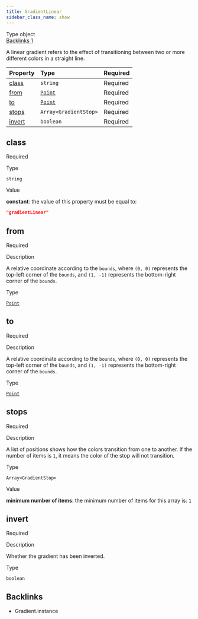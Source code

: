 ```yaml
---
title: GradientLinear
sidebar_class_name: show
---
```


<div className="section-badges">

<div className="badge type">
        <span className="label">Type</span>
        <span className="value">object</span>
      </div>

<a href="#backlinks" className="badge backlinks">
          <span className="label">Backlinks</span>
          <span className="value">1</span>
        </a>

</div>

A linear gradient refers to the effect of transitioning between two or more different colors in a straight line.

<div className="property-preview">

<div className="property-table">

| Property          | Type                                                                                         | Required                                            |
| :---------------- | :------------------------------------------------------------------------------------------- | :-------------------------------------------------- |
| [class](#class)   | `string`                                                                                     | <span className="property-required">Required</span> |
| [from](#from)     | [`Point`](/specs/vectorgraphics/point)                                                       | <span className="property-required">Required</span> |
| [to](#to)         | [`Point`](/specs/vectorgraphics/point)                                                       | <span className="property-required">Required</span> |
| [stops](#stops)   | <code>Array&lt;<Link to="/specs/vectorgraphics/gradient-stop">GradientStop</Link>&gt;</code> | <span className="property-required">Required</span> |
| [invert](#invert) | `boolean`                                                                                    | <span className="property-required">Required</span> |

</div>

</div>

<div className="property">

<div className="property-heading">

## class

<span className="property-required">Required</span>

</div>

<div className="property-item">

Type

`string`

</div>

<div className="property-item">

Value

<div className="value-description">

**constant**: the value of this property must be equal to:

```json
"gradientLinear"
```

</div>

</div>

</div>

<div className="property">

<div className="property-heading">

## from

<span className="property-required">Required</span>

</div>

<div className="property-item">

Description

<div>

A relative coordinate according to the `bounds`, where `(0, 0)` represents the top-left corner of the `bounds`, and `(1, -1)` represents the bottom-right corner of the `bounds`.

</div>

</div>

<div className="property-item">

Type

[`Point`](/specs/vectorgraphics/point)

</div>

</div>

<div className="property">

<div className="property-heading">

## to

<span className="property-required">Required</span>

</div>

<div className="property-item">

Description

<div>

A relative coordinate according to the `bounds`, where `(0, 0)` represents the top-left corner of the `bounds`, and `(1, -1)` represents the bottom-right corner of the `bounds`.

</div>

</div>

<div className="property-item">

Type

[`Point`](/specs/vectorgraphics/point)

</div>

</div>

<div className="property">

<div className="property-heading">

## stops

<span className="property-required">Required</span>

</div>

<div className="property-item">

Description

<div>

A list of positions shows how the colors transition from one to another.
If the number of items is `1`, it means the color of the stop will not transition.

</div>

</div>

<div className="property-item">

Type

<code>Array&lt;<Link to="/specs/vectorgraphics/gradient-stop">GradientStop</Link>&gt;</code>

</div>

<div className="property-item">

Value

<div className="value-description">

**minimum number of items**: the minimum number of items for this array is: `1`

</div>

</div>

</div>

<div className="property">

<div className="property-heading">

## invert

<span className="property-required">Required</span>

</div>

<div className="property-item">

Description

<div>

Whether the gradient has been inverted.

</div>

</div>

<div className="property-item">

Type

`boolean`

</div>

</div>

<div id="backlinks" className="section-backlinks">

<div className="backlinks-title"><h2>Backlinks</h2></div>

<ul className="backlinks-list">

<li className="backlink">
      <Link to='/specs/vectorgraphics/gradient#instance'>Gradient.instance</Link>
      </li>

</ul>

</div>
